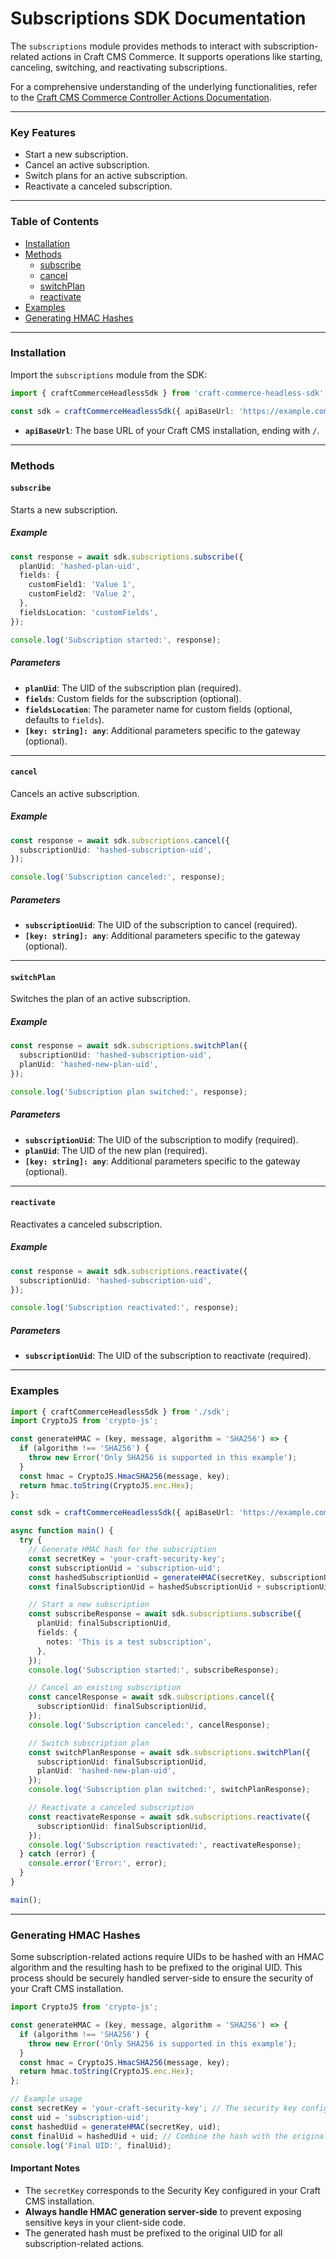 # Subscriptions SDK Documentation

The `subscriptions` module provides methods to interact with subscription-related actions in Craft CMS Commerce. It supports operations like starting, canceling, switching, and reactivating subscriptions.

For a comprehensive understanding of the underlying functionalities, refer to the [Craft CMS Commerce Controller Actions Documentation](https://craftcms.com/docs/commerce/5.x/reference/controller-actions.html).

---

### Key Features

- Start a new subscription.
- Cancel an active subscription.
- Switch plans for an active subscription.
- Reactivate a canceled subscription.

---

### Table of Contents

- [Installation](#installation)
- [Methods](#methods)
  - [subscribe](#subscribe)
  - [cancel](#cancel)
  - [switchPlan](#switchplan)
  - [reactivate](#reactivate)
- [Examples](#examples)
- [Generating HMAC Hashes](#generating-hmac-hashes)

---

### Installation

Import the `subscriptions` module from the SDK:

```typescript
import { craftCommerceHeadlessSdk } from 'craft-commerce-headless-sdk';

const sdk = craftCommerceHeadlessSdk({ apiBaseUrl: 'https://example.com/' });
```

- **`apiBaseUrl`**: The base URL of your Craft CMS installation, ending with `/`.

---

### Methods

#### `subscribe`

Starts a new subscription.

##### Example

```typescript
const response = await sdk.subscriptions.subscribe({
  planUid: 'hashed-plan-uid',
  fields: {
    customField1: 'Value 1',
    customField2: 'Value 2',
  },
  fieldsLocation: 'customFields',
});

console.log('Subscription started:', response);
```

##### Parameters

- **`planUid`**: The UID of the subscription plan (required).
- **`fields`**: Custom fields for the subscription (optional).
- **`fieldsLocation`**: The parameter name for custom fields (optional, defaults to `fields`).
- **`[key: string]: any`**: Additional parameters specific to the gateway (optional).

---

#### `cancel`

Cancels an active subscription.

##### Example

```typescript
const response = await sdk.subscriptions.cancel({
  subscriptionUid: 'hashed-subscription-uid',
});

console.log('Subscription canceled:', response);
```

##### Parameters

- **`subscriptionUid`**: The UID of the subscription to cancel (required).
- **`[key: string]: any`**: Additional parameters specific to the gateway (optional).

---

#### `switchPlan`

Switches the plan of an active subscription.

##### Example

```typescript
const response = await sdk.subscriptions.switchPlan({
  subscriptionUid: 'hashed-subscription-uid',
  planUid: 'hashed-new-plan-uid',
});

console.log('Subscription plan switched:', response);
```

##### Parameters

- **`subscriptionUid`**: The UID of the subscription to modify (required).
- **`planUid`**: The UID of the new plan (required).
- **`[key: string]: any`**: Additional parameters specific to the gateway (optional).

---

#### `reactivate`

Reactivates a canceled subscription.

##### Example

```typescript
const response = await sdk.subscriptions.reactivate({
  subscriptionUid: 'hashed-subscription-uid',
});

console.log('Subscription reactivated:', response);
```

##### Parameters

- **`subscriptionUid`**: The UID of the subscription to reactivate (required).

---

### Examples

```typescript
import { craftCommerceHeadlessSdk } from './sdk';
import CryptoJS from 'crypto-js';

const generateHMAC = (key, message, algorithm = 'SHA256') => {
  if (algorithm !== 'SHA256') {
    throw new Error('Only SHA256 is supported in this example');
  }
  const hmac = CryptoJS.HmacSHA256(message, key);
  return hmac.toString(CryptoJS.enc.Hex);
};

const sdk = craftCommerceHeadlessSdk({ apiBaseUrl: 'https://example.com/' });

async function main() {
  try {
    // Generate HMAC hash for the subscription
    const secretKey = 'your-craft-security-key';
    const subscriptionUid = 'subscription-uid';
    const hashedSubscriptionUid = generateHMAC(secretKey, subscriptionUid);
    const finalSubscriptionUid = hashedSubscriptionUid + subscriptionUid;

    // Start a new subscription
    const subscribeResponse = await sdk.subscriptions.subscribe({
      planUid: finalSubscriptionUid,
      fields: {
        notes: 'This is a test subscription',
      },
    });
    console.log('Subscription started:', subscribeResponse);

    // Cancel an existing subscription
    const cancelResponse = await sdk.subscriptions.cancel({
      subscriptionUid: finalSubscriptionUid,
    });
    console.log('Subscription canceled:', cancelResponse);

    // Switch subscription plan
    const switchPlanResponse = await sdk.subscriptions.switchPlan({
      subscriptionUid: finalSubscriptionUid,
      planUid: 'hashed-new-plan-uid',
    });
    console.log('Subscription plan switched:', switchPlanResponse);

    // Reactivate a canceled subscription
    const reactivateResponse = await sdk.subscriptions.reactivate({
      subscriptionUid: finalSubscriptionUid,
    });
    console.log('Subscription reactivated:', reactivateResponse);
  } catch (error) {
    console.error('Error:', error);
  }
}

main();
```

---

### Generating HMAC Hashes

Some subscription-related actions require UIDs to be hashed with an HMAC algorithm and the resulting hash to be prefixed to the original UID. This process should be securely handled server-side to ensure the security of your Craft CMS installation.

```typescript
import CryptoJS from 'crypto-js';

const generateHMAC = (key, message, algorithm = 'SHA256') => {
  if (algorithm !== 'SHA256') {
    throw new Error('Only SHA256 is supported in this example');
  }
  const hmac = CryptoJS.HmacSHA256(message, key);
  return hmac.toString(CryptoJS.enc.Hex);
};

// Example usage
const secretKey = 'your-craft-security-key'; // The security key configured in Craft CMS
const uid = 'subscription-uid';
const hashedUid = generateHMAC(secretKey, uid);
const finalUid = hashedUid + uid; // Combine the hash with the original UID
console.log('Final UID:', finalUid);
```

#### Important Notes

- The `secretKey` corresponds to the Security Key configured in your Craft CMS installation.
- **Always handle HMAC generation server-side** to prevent exposing sensitive keys in your client-side code.
- The generated hash must be prefixed to the original UID for all subscription-related actions.
